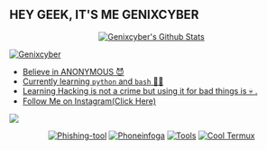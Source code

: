 ## HEY GEEK, IT'S ME GENIXCYBER

<p align="center">
<!--  <img alt="profile pic" width="460px" src="https://avatars1.githubusercontent.com/Technocyber" /> -->
<!--  <img src="https://github-readme-stats.anuraghazra1.vercel.app/api/top-langs/?username=Genixcyber&hide=ruby,perl&hide_border=true" /> -->


<a href="https://">
   <img alt="Genixcyber's Github Stats" src="https://github-readme-stats.vercel.app/api?username=Genixcyber&show_icons=true&include_all_commits=true&theme=chartreuse-dark&cache_seconds=3200"/></p>
<p>
   <img align="center" src="https://github-readme-streak-stats.herokuapp.com/?user=Genixcyber&" alt="Genixcyber" />
</p>


-  Believe in ANONYMOUS 😈
-  Currently learning `python` and `bash` 👩‍💻
-  Learning Hacking is not a crime but using it for bad things is 💀 .
-  Follow Me on [Instagram(Click Here)](https://instagram.com/Technocyber.sh)

<a href="https://github.com/Genixcyber"><img src="https://github-readme-stats.vercel.app/api/top-langs/?username=Genixcyber&layout=compact&theme=react&hide_border=true" />
</a></p>

<p align="center">
<a href="https://github.com/Genixcyber/T2-fisher"><img title="Phishing-tool" src="https://github-readme-stats.vercel.app/api/pin/?username=Genixcyber&repo=T2-fisher&theme=radical"></a>
<a href="https://github.com/Genixcyber/T2-Osint"><img title="Phoneinfoga" src="https://github-readme-stats.vercel.app/api/pin/?username=Genixcyber&repo=T2-Osint&theme=highcontrast"></a>
<a href="https://github.com/Genixcyber/Hacker-X"><img title="Tools" src="https://github-readme-stats.vercel.app/api/pin/?username=Genixcyber&repo=Hacker-X&theme=vision-friendly-dark"></a>
<a href="https://github.com/Genixcyber/Tmux_cool"><img title="Cool Termux" src="https://github-readme-stats.vercel.app/api/pin/?username=Genixcyber&repo=Tmux_cool&theme=highcontrast"></a>
</p>

<!--

Here are some ideas to get you started:

